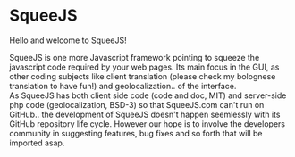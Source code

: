 # SqueeJS
Hello and welcome to SqueeJS!  
  
SqueeJS is one more Javascript framework pointing to squeeze the javascript code required by your web pages. Its main focus in the GUI, as other coding subjects like client translation (please check my bolognese translation to have fun!) and geolocalization.. of the interface.<br>
As SqueeJS has both client side code (code and doc, MIT) and server-side php code (geolocalization, BSD-3) so that SqueeJS.com can't run on GitHub.. the development of SqueeJS doesn't happen seemlessly with its GitHub repository life cycle. However our hope is to involve the developers community in suggesting features, bug fixes and so forth that will be imported asap.




